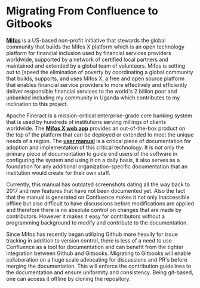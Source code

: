 # Migrating From Confluence to Gitbooks

[**Mifos**](https://mifos.org/) is a US-based non-profit initiative that stewards the global community that builds the Mifos X platform which is an open technology platform for financial inclusion used by financial services providers worldwide, supported by a network of certified local partners and maintained and extended by a global team of volunteers. Mifos is setting out to \[speed the elimination of poverty by coordinating a global community that builds, supports, and uses Mifos X, a free and open source platform that enables financial service providers to more effectively and efficiently deliver responsible financial services to the world's 2 billion poor and unbanked including my community in Uganda which contributes to my inclination to this project.

Apache Fineract is a mission-critical enterprise-grade core banking system that is used by hundreds of institutions serving millings of clients worldwide. The [**Mifos X web app**](https://demo.openmf.org/) provides an out-of-the-box product on the top of the platform that can be deployed or extended to meet the unique needs of a region. The [**user manual**](https://mifosforge.jira.com/wiki/spaces/docs/pages/52035622/User+Manual) is a critical piece of documentation for adoption and implementation of this critical technology. It is not only the primary piece of documentation to guide end users of the software in configuring the system and using it on a daily basis, it also serves as a foundation for any additional organization-specific documentation that an institution would create for their own staff.

Currently, this manual has outdated screenshots dating all the way back to 2017 and new features that have not been documented yet. Also the fact that the manual is generated on Confluence makes it not only inaccessible offline but also difficult to have discussions before modifications are applied and therefore there is no absolute control on changes that are made by contributors. However it makes it easy for contributors without a programming background to modify and contribute to the documentation.

Since Mifos has recently began utilizing Github more heavily for issue tracking in addition to version control, there is less of a need to use Confluence as a tool for documentation and can benefit from the tighter integration between Github and Gitbooks. Migrating to Gitbooks will enable collaboration on a huge scale advocating for discussions and PR\'s before merging the documentation. This will enforce the contribution guidelines to the documentation and ensure uniformity and consistency. Being git-based, one can access it offline by cloning the repository.

